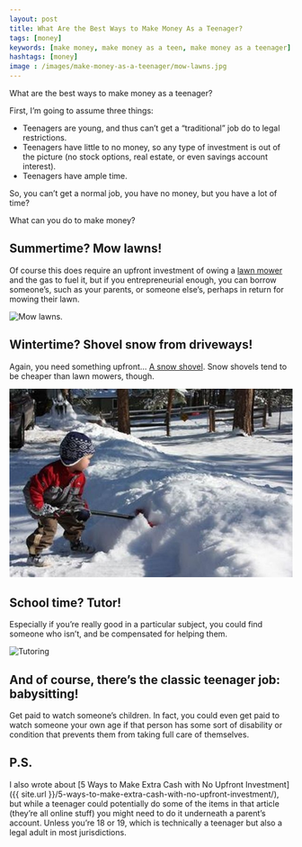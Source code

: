 ```yaml
---
layout: post
title: What Are the Best Ways to Make Money As a Teenager?
tags: [money]
keywords: [make money, make money as a teen, make money as a teenager]
hashtags: [money]
image : /images/make-money-as-a-teenager/mow-lawns.jpg
---
```


What are the best ways to make money as a teenager?

First, I’m going to assume three things:

* Teenagers are young, and thus can’t get a “traditional” job do to legal restrictions.
* Teenagers have little to no money, so any type of investment is out of the picture (no stock options, real estate, or even savings account interest).
* Teenagers have ample time.

So, you can’t get a normal job, you have no money, but you have a lot of time?

What can you do to make money?

## Summertime? Mow lawns!

Of course this does require an upfront investment of owing a [lawn mower](https://www.homedepot.com/p/308038119) and the gas to fuel it, but if you entrepreneurial enough, you can borrow someone’s, such as your parents, or someone else’s, perhaps in return for mowing their lawn.

![Mow lawns.](/images/make-money-as-a-teenager/mow-lawns.jpg)

## Wintertime? Shovel snow from driveways!

Again, you need something upfront… [A snow shovel](https://www.homedepot.com/p/203650548). Snow shovels tend to be cheaper than lawn mowers, though.

![Shovel snow.](/images/make-money-as-a-teenager/shovel-snow.jpg)

## School time? Tutor!

Especially if you’re really good in a particular subject, you could find someone who isn’t, and be compensated for helping them.

![Tutoring](/images/make-money-as-a-teenager/tutor.jpg)

## And of course, there’s the classic teenager job: babysitting!

Get paid to watch someone’s children. In fact, you could even get paid to watch someone your own age if that person has some sort of disability or condition that prevents them from taking full care of themselves.

## P.S.

I also wrote about [5 Ways to Make Extra Cash with No Upfront Investment]({{ site.url }}/5-ways-to-make-extra-cash-with-no-upfront-investment/), but while a teenager could potentially do some of the items in that article (they’re all online stuff) you might need to do it underneath a parent’s account. Unless you’re 18 or 19, which is technically a teenager but also a legal adult in most jurisdictions.
